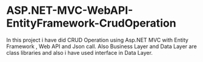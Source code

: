 # ASP.NET-MVC-WebAPI-EntityFramework-CrudOperation

In this project i have did CRUD Operation using Asp.NET MVC with Entity Framework , Web API and Json call.
Also Business Layer and Data Layer are class libraries and also i have used interface in Data Layer.
